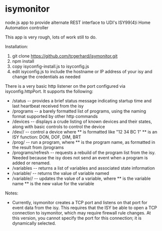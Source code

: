 isymonitor
==========

node.js app to provide alternate REST interface to UDI's ISY99(4)i Home Automation controller

This app is very rough, lots of work still to do.

Installation:

1.  git clone https://github.com/tcgerhard/isymonitor.git
2.  npm install
3.  copy isyconfig-install.js to isyconfig.js
4. edit isyconfig.js to include the hostname or IP address of your isy and change the credentials as needed

There is a very basic http listener on the port configured via isyconfig.httpPort.   It supports the following:

* /status -- provides a brief status message indicating startup time and last heartbeat received from the isy
* /programs -- a barely formatted list of programs, using the naming format supported by other http commands
* /devices -- displays a crude listing of known devices and their states, along with basic controls to control the device
* /dev/<dev addr>/<func> -- control a device where
** <dev addr> is formatted like "12 34 BC 1" 
** <func> is an ISY function: DON, DOF, DIM, BRT
* /prog/<pn> -- run a program, where
** <pn> is the program name, as formatted in the result from /programs
* /programs/refresh -- requests a rebuild of the program list from the isy.  Needed because the isy does not send an event when a program is added or renamed.
* /variables -- returns a list of variables and associated state information
* /variable/<vn> -- returns the value of variable named <vn>
* /variable/<vn>/<newval> -- updates the value of a variable, where
** <vn> is the variable name
** <newval> is the new value for the variable

Notes:
* Currently, isymonitor creates a TCP port and listens on that port for event data from the isy.   This requires that the ISY be able to open a TCP connection to isymonitor, which may require firewall rule changes.   At this version, you cannot specify the port for this connection; it is dynamically selected.






